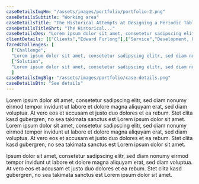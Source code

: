 ```yaml
---
caseDetailsImgHm: "/assets/images/portfolio/portfolio-2.png"
caseDetailsSubtitle: "Working area"
caseDetailsTitle: "The Historical Attempts at Designing a Periodic Table"
caseDetailsTitleShrt: "The Historical..."
caseDetailsDes: "Lorem ipsum dolor sit amet, consetetur sadipscing elitr, sed diam nonumy eirmod tempor invidunt ut labore et dolore magna aliquyam erat, sed diam voluptua. At vero eos et accusam et justo duo dolores et ea rebum. Stet clita kasd gubergren, no sea takimata sanctus est Lorem ipsum dolor sit amet lorem ipsum dolor."
clientDetails: [["Clients","Edward Furlong"],["Service","Development, UX Design"],["Date","May 10, 2020"]]
facedChallenges: [
  ["Challenge",
  "Lorem ipsum dolor sit amet, consetetur sadipscing elitr, sed diam nonumy eirmod tempor invidunt ut labore et dolore magna aliquyam erat, sed diam voluptua vero eos et accusam et justo duo dolores et ea rebum. Stet clita kasd gubergren "],
  ["Solution",
  "Lorem ipsum dolor sit amet, consetetur sadipscing elitr, sed diam nonumy eirmod tempor invidunt ut labore et dolore magna aliquyam erat, sed diam voluptua vero eos et accusam et justo duo dolores et ea rebum. Stet clita kasd gubergren."]
  ]
caseDetailsImgBlg: "/assets/images/portfolio/case-details.png"
caseDetailsBtn: "See details"
---
```

Lorem ipsum dolor sit amet, consetetur sadipscing elitr, sed diam nonumy eirmod tempor invidunt ut labore et dolore magna aliquyam erat, sed diam voluptua. At vero eos et accusam et justo duo dolores et ea rebum. Stet clita kasd gubergren, no sea takimata sanctus est Lorem ipsum dolor sit amet. Lorem ipsum dolor sit amet, consetetur sadipscing elitr, sed diam nonumy eirmod tempor invidunt ut labore et dolore magna aliquyam erat, sed diam voluptua. At vero eos et accusam et justo duo dolores et ea rebum. Stet clita kasd gubergren, no sea takimata sanctus est Lorem ipsum dolor sit amet.

Ipsum dolor sit amet, consetetur sadipscing elitr, sed diam nonumy eirmod tempor invidunt ut labore et dolore magna aliquyam erat, sed diam voluptua. At vero eos et accusam et justo duo dolores et ea rebum. Stet clita kasd gubergren, no sea takimata sanctus est Lorem ipsum dolor sit amet.